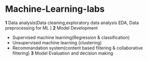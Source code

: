# Machine-Learning-labs
**1** Data analysis(Data cleaning,exploratory data analysis EDA, Data preprocessing for ML )
**2** Model Development
* Supervised machine learning(Regression & classification)
* Unsupervised machine learning (clustering)
* Recommandation system(content based filtering & collaborative filtering)
**3** Model Evaluation and decision making
